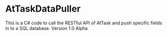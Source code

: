 # AtTaskDataPuller
This is a C# code to call the RESTful API of AtTask and push specific fields in to a SQL database. Version 1.0 Alpha

